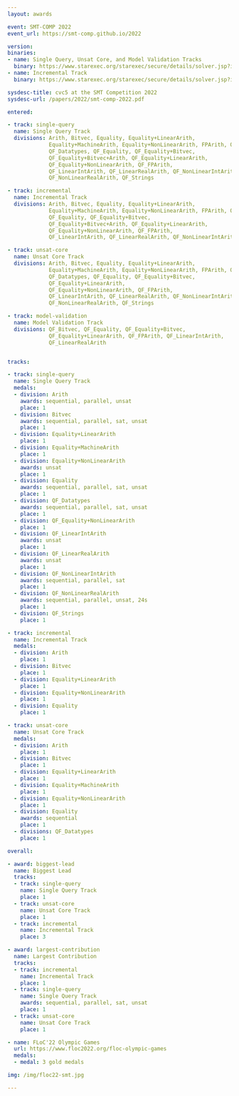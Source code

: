 ```yaml
---
layout: awards

event: SMT-COMP 2022
event_url: https://smt-comp.github.io/2022

version:
binaries:
- name: Single Query, Unsat Core, and Model Validation Tracks
  binary: https://www.starexec.org/starexec/secure/details/solver.jsp?id=39117
- name: Incremental Track
  binary: https://www.starexec.org/starexec/secure/details/solver.jsp?id=39114

sysdesc-title: cvc5 at the SMT Competition 2022
sysdesc-url: /papers/2022/smt-comp-2022.pdf

entered:

- track: single-query
  name: Single Query Track
  divisions: Arith, Bitvec, Equality, Equality+LinearArith,
             Equality+MachineArith, Equality+NonLinearArith, FPArith, QF_Bitvec,
             QF_Datatypes, QF_Equality, QF_Equality+Bitvec,
             QF_Equality+Bitvec+Arith, QF_Equality+LinearArith,
             QF_Equality+NonLinearArith, QF_FPArith,
             QF_LinearIntArith, QF_LinearRealArith, QF_NonLinearIntArith,
             QF_NonLinearRealArith, QF_Strings

- track: incremental
  name: Incremental Track
  divisions: Arith, Bitvec, Equality, Equality+LinearArith,
             Equality+MachineArith, Equality+NonLinearArith, FPArith, QF_Bitvec,
             QF_Equality, QF_Equality+Bitvec,
             QF_Equality+Bitvec+Arith, QF_Equality+LinearArith,
             QF_Equality+NonLinearArith, QF_FPArith,
             QF_LinearIntArith, QF_LinearRealArith, QF_NonLinearIntArith

- track: unsat-core
  name: Unsat Core Track
  divisions: Arith, Bitvec, Equality, Equality+LinearArith,
             Equality+MachineArith, Equality+NonLinearArith, FPArith, QF_Bitvec,
             QF_Datatypes, QF_Equality, QF_Equality+Bitvec,
             QF_Equality+LinearArith,
             QF_Equality+NonLinearArith, QF_FPArith,
             QF_LinearIntArith, QF_LinearRealArith, QF_NonLinearIntArith,
             QF_NonLinearRealArith, QF_Strings

- track: model-validation
  name: Model Validation Track
  divisions: QF_Bitvec, QF_Equality, QF_Equality+Bitvec,
             QF_Equality+LinearArith, QF_FPArith, QF_LinearIntArith,
             QF_LinearRealArith


tracks:

- track: single-query
  name: Single Query Track
  medals:
  - division: Arith
    awards: sequential, parallel, unsat
    place: 1
  - division: Bitvec
    awards: sequential, parallel, sat, unsat
    place: 1
  - division: Equality+LinearArith
    place: 1
  - division: Equality+MachineArith
    place: 1
  - division: Equality+NonLinearArith
    awards: unsat
    place: 1
  - division: Equality
    awards: sequential, parallel, sat, unsat
    place: 1
  - division: QF_Datatypes
    awards: sequential, parallel, sat, unsat
    place: 1
  - division: QF_Equality+NonLinearArith
    place: 1
  - division: QF_LinearIntArith
    awards: unsat
    place: 1
  - division: QF_LinearRealArith
    awards: unsat
    place: 1
  - division: QF_NonLinearIntArith
    awards: sequential, parallel, sat
    place: 1
  - division: QF_NonLinearRealArith
    awards: sequential, parallel, unsat, 24s
    place: 1
  - division: QF_Strings
    place: 1

- track: incremental
  name: Incremental Track
  medals:
  - division: Arith
    place: 1
  - division: Bitvec
    place: 1
  - division: Equality+LinearArith
    place: 1
  - division: Equality+NonLinearArith
    place: 1
  - division: Equality
    place: 1

- track: unsat-core
  name: Unsat Core Track
  medals:
  - division: Arith
    place: 1
  - division: Bitvec
    place: 1
  - division: Equality+LinearArith
    place: 1
  - division: Equality+MachineArith
    place: 1
  - division: Equality+NonLinearArith
    place: 1
  - division: Equality
    awards: sequential
    place: 1
  - divisions: QF_Datatypes
    place: 1

overall:

- award: biggest-lead
  name: Biggest Lead
  tracks:
  - track: single-query
    name: Single Query Track
    place: 1
  - track: unsat-core
    name: Unsat Core Track
    place: 1
  - track: incremental
    name: Incremental Track
    place: 3

- award: largest-contribution
  name: Largest Contribution
  tracks:
  - track: incremental
    name: Incremental Track
    place: 1
  - track: single-query
    name: Single Query Track
    awards: sequential, parallel, sat, unsat
    place: 1
  - track: unsat-core
    name: Unsat Core Track
    place: 1

- name: FLoC'22 Olympic Games
  url: https://www.floc2022.org/floc-olympic-games
  medals:
  - medal: 3 gold medals

img: /img/floc22-smt.jpg

---
```

